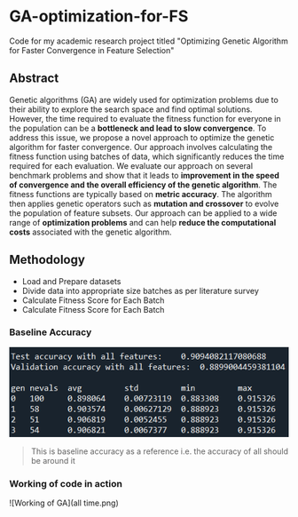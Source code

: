 # GA-optimization-for-FS
Code for my academic research project titled "Optimizing Genetic Algorithm for Faster Convergence in Feature Selection"

## Abstract
Genetic algorithms (GA) are widely used for optimization problems due to their ability to explore the search space and find optimal solutions. 
However, the time required to evaluate the fitness function for everyone in the population can be a **bottleneck and lead to slow convergence**. 
To address this issue, we propose a novel approach to optimize the genetic algorithm for faster convergence. 
Our approach involves calculating the fitness function using batches of data, which significantly reduces the time required for each evaluation. 
We evaluate our approach on several benchmark problems and show that it leads to **improvement in the speed of convergence and the overall efficiency of the genetic
algorithm**. The fitness functions are typically based on **metric accuracy**. The algorithm then applies genetic operators such as **mutation and crossover** to evolve
the population of feature subsets. Our approach can be applied to a wide range of
**optimization problems** and can help **reduce the computational costs** associated with the genetic algorithm.

## Methodology
* Load and Prepare datasets
* Divide data into appropriate size batches  as per literature survey
* Calculate Fitness Score for Each Batch
* Calculate Fitness Score for Each Batch

### Baseline Accuracy
![Baseline Accuracy](base_accuracy.png)
> This is baseline accuracy as a reference i.e. the accuracy of all should be around it

### Working of code in action
![Working of GA](all time.png)
